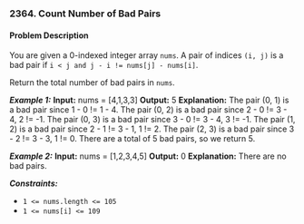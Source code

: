 ### 2364. Count Number of Bad Pairs

#### Problem Description

You are given a 0-indexed integer array `nums`. A pair of indices `(i, j)` is a bad pair if `i < j and j - i != nums[j] - nums[i]`.

Return the total number of bad pairs in `nums`.

**_Example 1:_**
**Input:** nums = [4,1,3,3]
**Output:** 5
**Explanation:** The pair (0, 1) is a bad pair since 1 - 0 != 1 - 4.
The pair (0, 2) is a bad pair since 2 - 0 != 3 - 4, 2 != -1.
The pair (0, 3) is a bad pair since 3 - 0 != 3 - 4, 3 != -1.
The pair (1, 2) is a bad pair since 2 - 1 != 3 - 1, 1 != 2.
The pair (2, 3) is a bad pair since 3 - 2 != 3 - 3, 1 != 0.
There are a total of 5 bad pairs, so we return 5.

**_Example 2:_**
**Input:** nums = [1,2,3,4,5]
**Output:** 0
**Explanation:** There are no bad pairs.

**_Constraints:_**

- `1 <= nums.length <= 105`
- `1 <= nums[i] <= 109`
